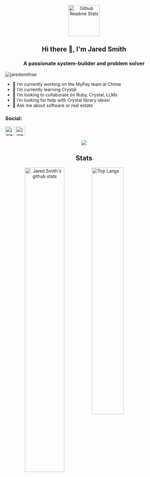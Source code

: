 <p align="center">
 <img width="100px" src="https://github.com/rajput2107/rajput2107/blob/master/Assets/Developer.gif" align="center" alt="Github Readme Stats" />
 <h2 align="center">Hi there 👋, I'm Jared Smith
  
 </h2>
 <h3 align="center">A passionate system-builder and problem solver</h3>
</p>

<p align="left"> <img src="https://komarev.com/ghpvc/?username=jaredsmithse" alt="jaredsmithse" /> </p>

- 🔭 I’m currently working on the MyPay team at Chime
- 🌱 I’m currently learning Crystal
- 👯 I’m looking to collaborate on Ruby, Crystal, LLMs
- 🤔 I’m looking for help with Crystal library ideas!
- 💬 Ask me about software or real estate

<h3>Social:</h3> <a href="https://linkedin.com/in/jaredsmithse" target="blank"><img align="center" src="https://cdn.jsdelivr.net/npm/simple-icons@3.0.1/icons/linkedin.svg" alt="jaredsmithse" height="30" width="30" /></a> <a href="https://stackoverflow.com/users/jaredsmithse" target="blank"><img align="center" src="https://cdn.jsdelivr.net/npm/simple-icons@3.0.1/icons/stackoverflow.svg" alt="jaredsmithse" height="30" width="30" /></a>




<p align="center">
  <img src="https://res.cloudinary.com/anuraghazra/image/upload/v1594908242/logo_ccswme.svg" align="center" />
  <h2 align="center">Stats</h2>
</p>

<p align="center">
  <img 
    alt="Jared Smith's github stats" 
    src="https://github-readme-stats.vercel.app/api?username=jaredsmithse&count_private=true&show_icons=true" 
    align="left" 
    width="50%"
  />

  <img 
    alt="Top Langs" 
    src="https://github-readme-stats.vercel.app/api/top-langs/?username=jaredsmithse&layout=compact" 
    align="right" 
    width="45%"
   />
</p>
